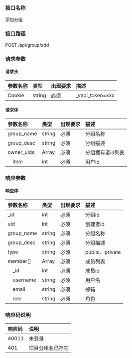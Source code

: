 ### 接口名称
添加分组

### 接口路径
POST /api/group/add

### 请求参数

#### 请求头

参数名称 | 类型   | 出现要求 | 描述
:--------|:-------|:-------|:---------------
Cookie   | string | 必须     | _yapi_token=xxx

#### 请求体

参数名称     | 类型   | 出现要求 | 描述
:------------|:-------|:-------|:---------
group_name   | string | 必须     | 分组名称
group_desc   | string | 必须     | 分组描述
owner_uids   | Array  | 必须     | 分组拥有者id列表
&emsp;_item_ | int    | 必须     | 用户id

### 响应参数

#### 响应体

参数名称       | 类型   | 出现要求 | 描述
:--------------|:-------|:-------|:--------------
_id            | int    | 必须     | 分组id
uid            | int    | 必须     | 创建者id
group_name     | string | 必须     | 分组名称
group_desc     | string | 必须     | 分组描述
type           | string | 必须     | public、private
member[]       | Array  | 必须     | 成员列表
&emsp;_id      | int    | 必须     | 成员id
&emsp;username | string | 必须     | 用户名
&emsp;email    | string | 必须     | 邮箱
&emsp;role     | string | 必须     | 角色

### 响应码说明

响应码 | 说明
:------|:--------
40011  | 未登录
401    | 项目分组名已存在